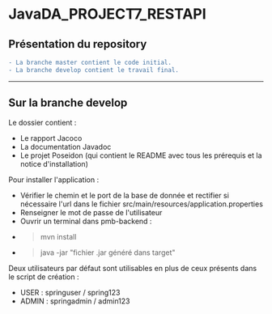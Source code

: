 # JavaDA_PROJECT7_RESTAPI

Présentation du repository
-----------------------------------

```diff
- La branche master contient le code initial. 
- La branche develop contient le travail final. 
```
-----------------------
Sur la branche develop
-----------------------

Le dossier contient :
  * Le rapport Jacoco
  * La documentation Javadoc
  * Le projet Poseidon (qui contient le README avec tous les prérequis et la notice d'installation)

Pour installer l'application :
 - Vérifier le chemin et le port de la base de donnée et rectifier si nécessaire l'url dans le fichier src/main/resources/application.properties
 - Renseigner le mot de passe de l'utilisateur
 - Ouvrir un terminal dans pmb-backend :
 - > mvn install
 - > java -jar "fichier .jar généré dans target"

Deux utilisateurs par défaut sont utilisables en plus de ceux présents dans le script de création :
 * USER : springuser / spring123
 * ADMIN : springadmin / admin123
